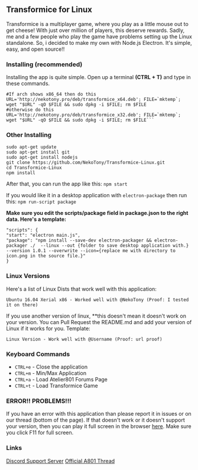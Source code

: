 ## Transformice for Linux

Transformice is a multiplayer game, where you play as a little mouse out to get cheese! With just over million of players, this deserve rewards. Sadly, me and a few people who play the game have problems setting up the Linux standalone. So, i decided to make my own with Node.js Electron. It's simple, easy, and open source!!

### Installing (recommended)

Installing the app is quite simple. Open up a terminal **(CTRL + T)** and type in these commands.
```arch 
#If arch shows x86_64 then do this
URL='http://nekotony.pro/deb/transformice_x64.deb'; FILE=`mktemp`; wget "$URL" -qO $FILE && sudo dpkg -i $FILE; rm $FILE
#otherwise do this
URL='http://nekotony.pro/deb/transformice_x32.deb'; FILE=`mktemp`; wget "$URL" -qO $FILE && sudo dpkg -i $FILE; rm $FILE```
```
### Other Installing 
```
sudo apt-get update
sudo apt-get install git
sudo apt-get install nodejs
git clone https://github.com/NekoTony/Transformice-Linux.git
cd Transformice-Linux
npm install
```

After that, you can run the app like this:
```npm start```

If you would like it in a desktop application with `electron-package` then run this:
```npm run-script package```

**Make sure you edit the scripts/package field in package.json to the right data. Here's a template:**

```
"scripts": {
"start": "electron main.js",
"package": "npm install --save-dev electron-packager && electron-packager ./  --linux --out {folder to save desktop application with.} --version 1.0.1 --overwrite --icon={replace me with directory to icon.png in the source file.}"
}
```

### Linux Versions

Here's a list of Linux Dists that work well with this application:

```
Ubuntu 16.04 Xerial x86 - Worked well with @NekoTony (Proof: I tested it on there)
```

If you use another version of linux, **this doesn't mean it doesn't work on your version. You can Pull Request the README.md and add your version of Linux if it works for you. Template:

```
Linux Version - Work well with @Username (Proof: url proof)
```

### Keyboard Commands

*  `CTRL+e` - Close the application 
*  `CTRL+m` - Min/Max Application
*  `CTRL+a` - Load Atelier801 Forums Page
*  `CTRL+t` - Load Transformice Game

### ERROR!! PROBLEMS!!!

If you have an error with this application than please report it in issues or on our thread (bottom of the page). If that doesn't work or it doesn't support your version, then you can play it full screen in the browser [here](http://www.transformice.com/TransformiceChargeur.swf). Make sure you click F11 for full screen.


### Links

[Discord Support Server](https://discord.gg/mBU7rSv)
[Official A801 Thread](https://atelier801.com/topic?f=6&t=854970&p=2#m37)
